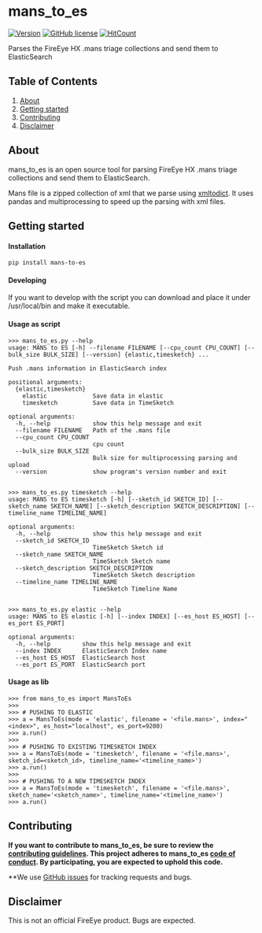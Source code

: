 # mans_to_es
[![Version](https://img.shields.io/pypi/v/mans_to_es.svg)](https://pypi.python.org/pypi/mans_to_es)
[![GitHub license](https://img.shields.io/github/license/ldo-cert/mans_to_es.svg)](https://github.com/LDO-CERT/mans_to_es)
[![HitCount](http://hits.dwyl.com/LDO-CERT/mans_to_es.svg)](http://hits.dwyl.com/LDO-CERT/mans_to_es)

Parses the FireEye HX .mans triage collections and send them to ElasticSearch

## Table of Contents
1. [About](#about)
2. [Getting started](#getting-started)
3. [Contributing](#contributing)
4. [Disclaimer](#disclaimer)


## About
mans_to_es is an open source tool for parsing FireEye HX .mans triage collections and send them to ElasticSearch.

Mans file is a zipped collection of xml that we parse using [xmltodict](https://github.com/martinblech/xmltodict).
It uses pandas and multiprocessing to speed up the parsing with xml files.

## Getting started
#### Installation
```
pip install mans-to-es
```

#### Developing

If you want to develop with the script you can download and place it under /usr/local/bin and make it executable.

#### Usage as script

```
>>> mans_to_es.py --help
usage: MANS to ES [-h] --filename FILENAME [--cpu_count CPU_COUNT] [--bulk_size BULK_SIZE] [--version] {elastic,timesketch} ...

Push .mans information in ElasticSearch index

positional arguments:
  {elastic,timesketch}
    elastic             Save data in elastic
    timesketch          Save data in TimeSketch

optional arguments:
  -h, --help            show this help message and exit
  --filename FILENAME   Path of the .mans file
  --cpu_count CPU_COUNT
                        cpu count
  --bulk_size BULK_SIZE
                        Bulk size for multiprocessing parsing and upload
  --version             show program's version number and exit


>>> mans_to_es.py timesketch --help
usage: MANS to ES timesketch [-h] [--sketch_id SKETCH_ID] [--sketch_name SKETCH_NAME] [--sketch_description SKETCH_DESCRIPTION] [--timeline_name TIMELINE_NAME]

optional arguments:
  -h, --help            show this help message and exit
  --sketch_id SKETCH_ID
                        TimeSketch Sketch id
  --sketch_name SKETCH_NAME
                        TimeSketch Sketch name
  --sketch_description SKETCH_DESCRIPTION
                        TimeSketch Sketch description
  --timeline_name TIMELINE_NAME
                        TimeSketch Timeline Name


>>> mans_to_es.py elastic --help
usage: MANS to ES elastic [-h] [--index INDEX] [--es_host ES_HOST] [--es_port ES_PORT]

optional arguments:
  -h, --help         show this help message and exit
  --index INDEX      ElasticSearch Index name
  --es_host ES_HOST  ElasticSearch host
  --es_port ES_PORT  ElasticSearch port
```

#### Usage as lib

```
>>> from mans_to_es import MansToEs
>>>
>>> # PUSHING TO ELASTIC
>>> a = MansToEs(mode = 'elastic', filename = '<file.mans>', index="<index>", es_host="localhost", es_port=9200)
>>> a.run()
>>>
>>> # PUSHING TO EXISTING TIMESKETCH INDEX
>>> a = MansToEs(mode = 'timesketch', filename = '<file.mans>', sketch_id=<sketch_id>, timeline_name='<timeline_name>')
>>> a.run()
>>>
>>> # PUSHING TO A NEW TIMESKETCH INDEX
>>> a = MansToEs(mode = 'timesketch', filename = '<file.mans>', sketch_name='<sketch_name>', timeline_name='<timeline_name>')
>>> a.run()
```

## Contributing

**If you want to contribute to mans_to_es, be sure to review the [contributing guidelines](CONTRIBUTING.md). This project adheres to mans_to_es
[code of conduct](CODE_OF_CONDUCT.md). By participating, you are expected to
uphold this code.**

**We use [GitHub issues](https://github.com/LDO-CERT/mans_to_es/issues) for
tracking requests and bugs.

## Disclaimer
This is not an official FireEye product. Bugs are expected. 
